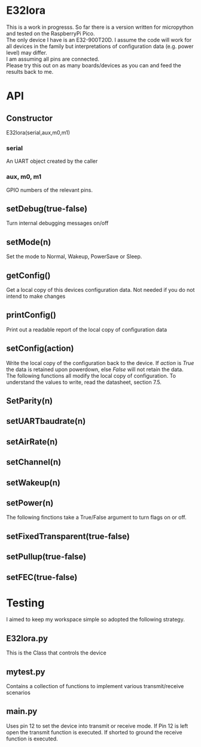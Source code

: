 # E32lora
This is a work in progresss. So far there is a version written for micropython and tested on the RaspberryPi Pico.  
The only device I have is an E32-900T20D. I assume the code will work for all devices in the family but interpretations of configuration data (e.g. power level) may differ.  
I am assuming all pins are connected.  
Please try this out on as many boards/devices as you can and feed the results back to me.
# API
## Constructor
E32lora(serial,aux,m0,m1)
### serial
An UART object created by the caller
### aux, m0, m1
GPIO numbers of the relevant pins.
## setDebug(true-false)
Turn internal debugging messages on/off
## setMode(n)
Set the mode to Normal, Wakeup, PowerSave or Sleep.
## getConfig()
Get a local copy of this devices configuration data. Not needed if you do not intend to make changes
## printConfig()
Print out a readable report of the local copy of configuration data
## setConfig(action)
Write the local copy of the configuration back to the device. If *action* is *True* the data is retained upon powerdown, else *False* will not retain the data.  
The following functions all modify the local copy of configuration. To understand the values to write, read the datasheet, section 7.5.  

## SetParity(n)
## setUARTbaudrate(n)
## setAirRate(n)
## setChannel(n)
## setWakeup(n)
## setPower(n)

The following finctions take a True/False argument to turn flags on or off.
## setFixedTransparent(true-false)
## setPullup(true-false)
## setFEC(true-false)

# Testing
I aimed to keep my workspace simple so adopted the following strategy.  
## E32lora.py
This is the Class that controls the device
## mytest.py
Contains a collection of functions to implement various transmit/receive scenarios
## main.py
Uses pin 12 to set the device into transmit or receive mode. If Pin 12 is left open the transmit function is executed. If shorted to
ground the receive function is executed.

